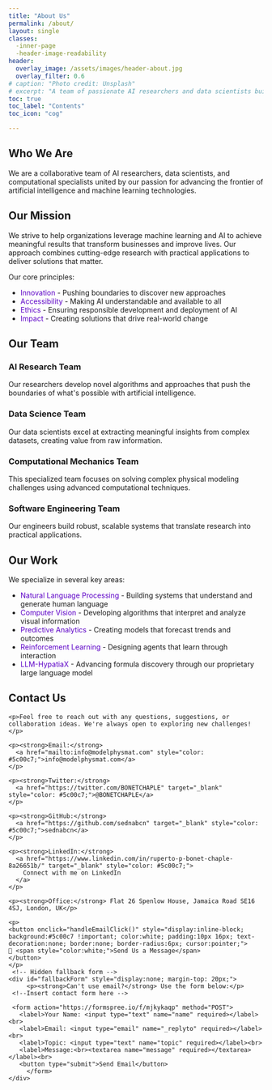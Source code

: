 ```yaml
---
title: "About Us"
permalink: /about/
layout: single
classes:
  -inner-page
  -header-image-readability
header:	
  overlay_image: /assets/images/header-about.jpg
  overlay_filter: 0.6
# caption: "Photo credit: Unsplash"
# excerpt: "A team of passionate AI researchers and data scientists building tomorrow's solutions."  
toc: true
toc_label: "Contents"
toc_icon: "cog"

---
```


## Who We Are

<div class="intro-section">

We are a collaborative team of AI researchers, data scientists, and computational specialists united by our passion for advancing the frontier of artificial intelligence and machine learning technologies.

</div>

## Our Mission

We strive to help organizations leverage machine learning and AI to achieve meaningful results that transform businesses and improve lives. Our approach combines cutting-edge research with practical applications to deliver solutions that matter.

Our core principles:

- <span style="color:#5c00c7;">Innovation</span> - Pushing boundaries to discover new approaches
- <span style="color:#5c00c7;">Accessibility</span> - Making AI understandable and available to all
- <span style="color:#5c00c7;">Ethics</span> - Ensuring responsible development and deployment of AI
- <span style="color:#5c00c7;">Impact</span> - Creating solutions that drive real-world change

## Our Team

<div class="team-members">

  <div class="profile-section">
   <div class="profile-details">
    <h3>AI Research Team</h3>
    <p class="ai-description">Our researchers develop novel algorithms and approaches that push the boundaries of what's possible with artificial intelligence.</p>
   </div>
  </div>
  
  <div class="profile-section">
   <div class="profile-details">
    <h3>Data Science Team</h3>
    <p class="ai-description">Our data scientists excel at extracting meaningful insights from complex datasets, creating value from raw information.</p>
    </div>
  </div>
  
  <div class="profile-section">
   <div class="profile-details">
    <h3>Computational Mechanics Team</h3>
    <p class="ai-description">This specialized team focuses on solving complex physical modeling challenges using advanced computational techniques.</p>
    </div>
  </div>
  
  <div class="profile-section">
   <div class="profile-details">
    <h3>Software Engineering Team</h3>
    <p class="ai-description">Our engineers build robust, scalable systems that translate research into practical applications.</p>
    </div>
  </div>
</div>

## Our Work

We specialize in several key areas:

- <span style="color:#5c00c7;">Natural Language Processing</span> - Building systems that understand and generate human language
- <span style="color:#5c00c7;">Computer Vision</span> - Developing algorithms that interpret and analyze visual information
- <span style="color:#5c00c7;">Predictive Analytics</span> - Creating models that forecast trends and outcomes
- <span style="color:#5c00c7;">Reinforcement Learning</span> - Designing agents that learn through interaction
- <span style="color:#5c00c7;">LLM-HypatiaX</span> - Advancing formula discovery through our proprietary large language model


## Contact Us

<div class="profile-section">
  <div class="profile-details">

    <p>Feel free to reach out with any questions, suggestions, or collaboration ideas. We're always open to exploring new challenges!</p>

    <p><strong>Email:</strong> 
      <a href="mailto:info@modelphysmat.com" style="color: #5c00c7;">info@modelphysmat.com</a>
    </p>

    <p><strong>Twitter:</strong> 
      <a href="https://twitter.com/BONETCHAPLE" target="_blank" style="color: #5c00c7;">@BONETCHAPLE</a>
    </p>

    <p><strong>GitHub:</strong> 
      <a href="https://github.com/sednabcn" target="_blank" style="color: #5c00c7;">sednabcn</a>
    </p>

    <p><strong>LinkedIn:</strong> 
      <a href="https://www.linkedin.com/in/ruperto-p-bonet-chaple-8a26651b/" target="_blank" style="color: #5c00c7;">
        Connect with me on LinkedIn
      </a>
    </p>

    <p><strong>Office:</strong> Flat 26 Spenlow House, Jamaica Road SE16 4SJ, London, UK</p>

    <p>
    <button onclick="handleEmailClick()" style="display:inline-block; background:#5c00c7 !important; color:white; padding:10px 16px; text-decoration:none; border:none; border-radius:6px; cursor:pointer;">
    📧 <span style="color:white;">Send Us a Message</span>
    </button>
    </p>
     <!-- Hidden fallback form -->
    <div id="fallbackForm" style="display:none; margin-top: 20px;">
    	 <p><strong>Can't use email?</strong> Use the form below:</p>
	 <!--Insert contact form here -->

	 <form action="https://formspree.io/f/mjkykaqp" method="POST">
  	   <label>Your Name: <input type="text" name="name" required></label><br>
  	   <label>Email: <input type="email" name="_replyto" required></label><br>
  	   <label>Topic: <input type="text" name="topic" required></label><br>
  	   <label>Message:<br><textarea name="message" required></textarea></label><br>
  	   <button type="submit">Send Email</button>
         </form>
    </div>
  </div>
</div>

<script src="{{ '/assets/js/email-toggle.js' | relative_url }}"></script>

